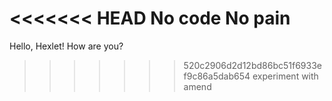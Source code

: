 <<<<<<< HEAD
No code No pain
=======
Hello, Hexlet! How are you?
>>>>>>> 520c2906d2d12bd86bc51f6933ef9c86a5dab654
experiment with amend
